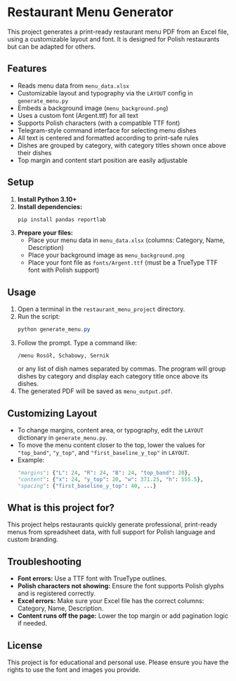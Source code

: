 # Restaurant Menu Generator

This project generates a print-ready restaurant menu PDF from an Excel file, using a customizable layout and font. It is designed for Polish restaurants but can be adapted for others.

## Features
- Reads menu data from `menu_data.xlsx`
- Customizable layout and typography via the `LAYOUT` config in `generate_menu.py`
- Embeds a background image (`menu_background.png`)
- Uses a custom font (Argent.ttf) for all text
- Supports Polish characters (with a compatible TTF font)
- Telegram-style command interface for selecting menu dishes
- All text is centered and formatted according to print-safe rules
- Dishes are grouped by category, with category titles shown once above their dishes
- Top margin and content start position are easily adjustable

## Setup
1. **Install Python 3.10+**
2. **Install dependencies:**
   ```powershell
   pip install pandas reportlab
   ```
3. **Prepare your files:**
   - Place your menu data in `menu_data.xlsx` (columns: Category, Name, Description)
   - Place your background image as `menu_background.png`
   - Place your font file as `fonts/Argent.ttf` (must be a TrueType TTF font with Polish support)

## Usage
1. Open a terminal in the `restaurant_menu_project` directory.
2. Run the script:
   ```powershell
   python generate_menu.py
   ```
3. Follow the prompt. Type a command like:
   ```
   /menu Rosół, Schabowy, Sernik
   ```
   or any list of dish names separated by commas. The program will group dishes by category and display each category title once above its dishes.
4. The generated PDF will be saved as `menu_output.pdf`.

## Customizing Layout
- To change margins, content area, or typography, edit the `LAYOUT` dictionary in `generate_menu.py`.
- To move the menu content closer to the top, lower the values for `"top_band"`, `"y_top"`, and `"first_baseline_y_top"` in `LAYOUT`.
- Example:
  ```python
  "margins": {"L": 24, "R": 24, "B": 24, "top_band": 20},
  "content": {"x": 24, "y_top": 20, "w": 371.25, "h": 555.5},
  "spacing": {"first_baseline_y_top": 40, ...}
  ```

## What is this project for?
This project helps restaurants quickly generate professional, print-ready menus from spreadsheet data, with full support for Polish language and custom branding.

## Troubleshooting
- **Font errors:** Use a TTF font with TrueType outlines.
- **Polish characters not showing:** Ensure the font supports Polish glyphs and is registered correctly.
- **Excel errors:** Make sure your Excel file has the correct columns: Category, Name, Description.
- **Content runs off the page:** Lower the top margin or add pagination logic if needed.

## License
This project is for educational and personal use. Please ensure you have the rights to use the font and images you provide.
